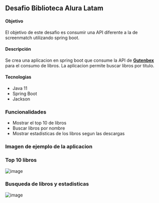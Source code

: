 ## Desafio Biblioteca Alura Latam
#### Objetivo
El objetivo de este desafio es consumir una API diferente a la de screenmatch utilizando spring boot.
#### Descripción
Se crea una aplicacion en spring boot que consume la API de <a href="https://gutendex.com/?ref=public_apis"><strong>Gutenbex</strong></a> para el consumo de libros. La aplicacion permite buscar libros por titulo.
#### Tecnologias
- Java 11
- Spring Boot
- Jackson

### Funcionalidades
- Mostrar el top 10 de libros
- Buscar libros por nombre
- Mostrar estadisticas de los libros segun las descargas

### Imagen de ejemplo de la aplicacion
### Top 10 libros
![image](https://github.com/andresAGM/DesafioLibrosApi/assets/63425668/5fea9088-d6a8-4b5d-8bcb-e2fa73bfb6af)
### Busqueda de libros y estadisticas
![image](https://github.com/andresAGM/DesafioLibrosApi/assets/63425668/9fadbc6b-93df-446e-acd9-7c46f9179f18)
